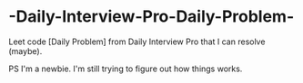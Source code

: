 # -Daily-Interview-Pro-Daily-Problem-
Leet code [Daily Problem] from Daily Interview Pro that I can resolve (maybe).

PS I'm a newbie. I'm still trying to figure out how things works. 

